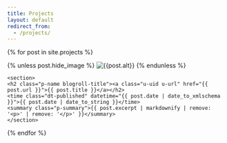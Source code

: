 ```yaml
---
title: Projects
layout: default
redirect_from:
  - /projects/
---
```

{% for post in site.projects %}
<article class="h-entry project">
    {% unless post.hide_image %}
    <img class="u-photo" src = "{{post.image}}" alt="{{post.alt}}">
    {% endunless %}

    <section>
    <h2 class="p-name blogroll-title"><a class="u-uid u-url" href="{{ post.url }}">{{ post.title }}</a></h2>
    <time class="dt-published" datetime="{{ post.date | date_to_xmlschema }}">{{ post.date | date_to_string }}</time>
    <summary class="p-summary">{{ post.excerpt | markdownify | remove: '<p>' | remove: '</p>' }}</summary>
    </section>
</article>
{% endfor %}
